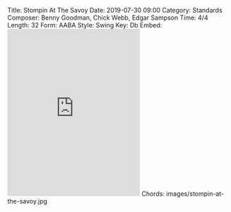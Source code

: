 Title: Stompin At The Savoy
Date: 2019-07-30 09:00
Category: Standards
Composer: Benny Goodman, Chick Webb, Edgar Sampson
Time: 4/4
Length: 32
Form: AABA
Style: Swing
Key: Db
Embed: <iframe src="https://open.spotify.com/embed/playlist/49lkhXxmpdtCCIx1CLLdD2" width="300" height="380" frameborder="0" allowtransparency="true" allow="encrypted-media"></iframe>
Chords: images/stompin-at-the-savoy.jpg
